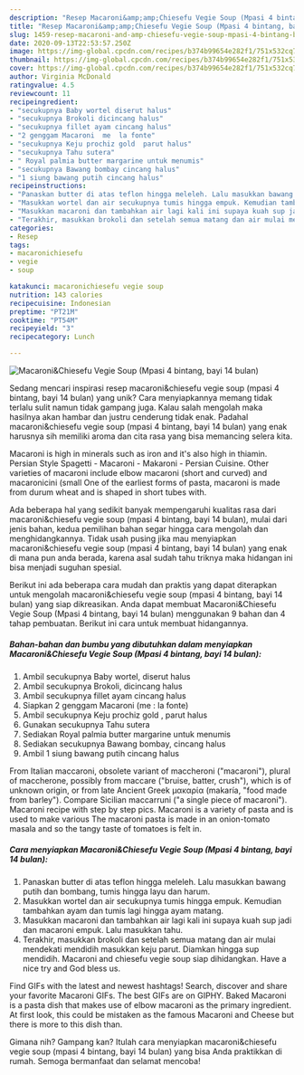 ```yaml
---
description: "Resep Macaroni&amp;amp;Chiesefu Vegie Soup (Mpasi 4 bintang, bayi 14 bulan) yang Bisa Manjain Lidah"
title: "Resep Macaroni&amp;amp;Chiesefu Vegie Soup (Mpasi 4 bintang, bayi 14 bulan) yang Bisa Manjain Lidah"
slug: 1459-resep-macaroni-and-amp-chiesefu-vegie-soup-mpasi-4-bintang-bayi-14-bulan-yang-bisa-manjain-lidah
date: 2020-09-13T22:53:57.250Z
image: https://img-global.cpcdn.com/recipes/b374b99654e282f1/751x532cq70/macaronichiesefu-vegie-soup-mpasi-4-bintang-bayi-14-bulan-foto-resep-utama.jpg
thumbnail: https://img-global.cpcdn.com/recipes/b374b99654e282f1/751x532cq70/macaronichiesefu-vegie-soup-mpasi-4-bintang-bayi-14-bulan-foto-resep-utama.jpg
cover: https://img-global.cpcdn.com/recipes/b374b99654e282f1/751x532cq70/macaronichiesefu-vegie-soup-mpasi-4-bintang-bayi-14-bulan-foto-resep-utama.jpg
author: Virginia McDonald
ratingvalue: 4.5
reviewcount: 11
recipeingredient:
- "secukupnya Baby wortel diserut halus"
- "secukupnya Brokoli dicincang halus"
- "secukupnya fillet ayam cincang halus"
- "2 genggam Macaroni  me  la fonte"
- "secukupnya Keju prochiz gold  parut halus"
- "secukupnya Tahu sutera"
- " Royal palmia butter margarine untuk menumis"
- "secukupnya Bawang bombay cincang halus"
- "1 siung bawang putih cincang halus"
recipeinstructions:
- "Panaskan butter di atas teflon hingga meleleh. Lalu masukkan bawang putih dan bombang, tumis hingga layu dan harum."
- "Masukkan wortel dan air secukupnya tumis hingga empuk. Kemudian tambahkan ayam dan tumis lagi hingga ayam matang."
- "Masukkan macaroni dan tambahkan air lagi kali ini supaya kuah sup jadi dan macaroni empuk. Lalu masukkan tahu."
- "Terakhir, masukkan brokoli dan setelah semua matang dan air mulai mendekati mendidih masukkan keju parut. Diamkan hingga sup mendidih. Macaroni and chiesefu vegie soup siap dihidangkan. Have a nice try and God bless us."
categories:
- Resep
tags:
- macaronichiesefu
- vegie
- soup

katakunci: macaronichiesefu vegie soup 
nutrition: 143 calories
recipecuisine: Indonesian
preptime: "PT21M"
cooktime: "PT54M"
recipeyield: "3"
recipecategory: Lunch

---
```



![Macaroni&amp;Chiesefu Vegie Soup (Mpasi 4 bintang, bayi 14 bulan)](https://img-global.cpcdn.com/recipes/b374b99654e282f1/751x532cq70/macaronichiesefu-vegie-soup-mpasi-4-bintang-bayi-14-bulan-foto-resep-utama.jpg)

Sedang mencari inspirasi resep macaroni&amp;chiesefu vegie soup (mpasi 4 bintang, bayi 14 bulan) yang unik? Cara menyiapkannya memang tidak terlalu sulit namun tidak gampang juga. Kalau salah mengolah maka hasilnya akan hambar dan justru cenderung tidak enak. Padahal macaroni&amp;chiesefu vegie soup (mpasi 4 bintang, bayi 14 bulan) yang enak harusnya sih memiliki aroma dan cita rasa yang bisa memancing selera kita.

Macaroni is high in minerals such as iron and it&#39;s also high in thiamin. Persian Style Spagetti - Macaroni - Makaroni - Persian Cuisine. Other varieties of macaroni include elbow macaroni (short and curved) and macaronicini (small One of the earliest forms of pasta, macaroni is made from durum wheat and is shaped in short tubes with.

Ada beberapa hal yang sedikit banyak mempengaruhi kualitas rasa dari macaroni&amp;chiesefu vegie soup (mpasi 4 bintang, bayi 14 bulan), mulai dari jenis bahan, kedua pemilihan bahan segar hingga cara mengolah dan menghidangkannya. Tidak usah pusing jika mau menyiapkan macaroni&amp;chiesefu vegie soup (mpasi 4 bintang, bayi 14 bulan) yang enak di mana pun anda berada, karena asal sudah tahu triknya maka hidangan ini bisa menjadi suguhan spesial.


Berikut ini ada beberapa cara mudah dan praktis yang dapat diterapkan untuk mengolah macaroni&amp;chiesefu vegie soup (mpasi 4 bintang, bayi 14 bulan) yang siap dikreasikan. Anda dapat membuat Macaroni&amp;Chiesefu Vegie Soup (Mpasi 4 bintang, bayi 14 bulan) menggunakan 9 bahan dan 4 tahap pembuatan. Berikut ini cara untuk membuat hidangannya.

<!--inarticleads1-->

##### Bahan-bahan dan bumbu yang dibutuhkan dalam menyiapkan Macaroni&amp;Chiesefu Vegie Soup (Mpasi 4 bintang, bayi 14 bulan):

1. Ambil secukupnya Baby wortel, diserut halus
1. Ambil secukupnya Brokoli, dicincang halus
1. Ambil secukupnya fillet ayam cincang halus
1. Siapkan 2 genggam Macaroni  (me : la fonte)
1. Ambil secukupnya Keju prochiz gold , parut halus
1. Gunakan secukupnya Tahu sutera
1. Sediakan  Royal palmia butter margarine untuk menumis
1. Sediakan secukupnya Bawang bombay, cincang halus
1. Ambil 1 siung bawang putih cincang halus


From Italian maccaroni, obsolete variant of maccheroni (&#34;macaroni&#34;), plural of maccherone, possibly from maccare (&#34;bruise, batter, crush&#34;), which is of unknown origin, or from late Ancient Greek μακαρία (makaría, &#34;food made from barley&#34;). Compare Sicilian maccarruni (&#34;a single piece of macaroni&#34;). Macaroni recipe with step by step pics. Macaroni is a variety of pasta and is used to make various The macaroni pasta is made in an onion-tomato masala and so the tangy taste of tomatoes is felt in. 

<!--inarticleads2-->

##### Cara menyiapkan Macaroni&amp;Chiesefu Vegie Soup (Mpasi 4 bintang, bayi 14 bulan):

1. Panaskan butter di atas teflon hingga meleleh. Lalu masukkan bawang putih dan bombang, tumis hingga layu dan harum.
1. Masukkan wortel dan air secukupnya tumis hingga empuk. Kemudian tambahkan ayam dan tumis lagi hingga ayam matang.
1. Masukkan macaroni dan tambahkan air lagi kali ini supaya kuah sup jadi dan macaroni empuk. Lalu masukkan tahu.
1. Terakhir, masukkan brokoli dan setelah semua matang dan air mulai mendekati mendidih masukkan keju parut. Diamkan hingga sup mendidih. Macaroni and chiesefu vegie soup siap dihidangkan. Have a nice try and God bless us.


Find GIFs with the latest and newest hashtags! Search, discover and share your favorite Macaroni GIFs. The best GIFs are on GIPHY. Baked Macaroni is a pasta dish that makes use of elbow macaroni as the primary ingredient. At first look, this could be mistaken as the famous Macaroni and Cheese but there is more to this dish than. 

Gimana nih? Gampang kan? Itulah cara menyiapkan macaroni&amp;chiesefu vegie soup (mpasi 4 bintang, bayi 14 bulan) yang bisa Anda praktikkan di rumah. Semoga bermanfaat dan selamat mencoba!
